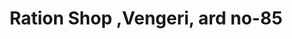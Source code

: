 ---
title: "Ration Shop ,Vengeri, ard no-85"
url: /kozhikode/ration-shop-vengeri-ard-no-85/
shop: convenience
---